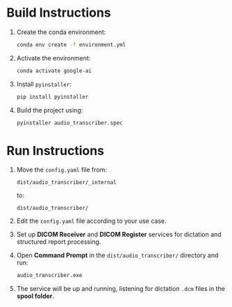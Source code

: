 # Build Instructions

1. Create the conda environment:
    ```bash
    conda env create -f environment.yml
    ```
2. Activate the environment:
    ```bash
    conda activate google-ai
    ```
3. Install `pyinstaller`:
    ```bash
    pip install pyinstaller
    ```
4. Build the project using:
    ```bash
    pyinstaller audio_transcriber.spec
    ```

# Run Instructions

1. Move the `config.yaml` file from:
    ```
    dist/audio_transcriber/_internal
    ```
    to:
    ```
    dist/audio_transcriber/
    ```

2. Edit the `config.yaml` file according to your use case.

3. Set up **DICOM Receiver** and **DICOM Register** services for dictation and structured report processing.

4. Open **Command Prompt** in the `dist/audio_transcriber/` directory and run:
    ```bash
    audio_transcriber.exe
    ```

5. The service will be up and running, listening for dictation `.dcm` files in the **spool folder**.

